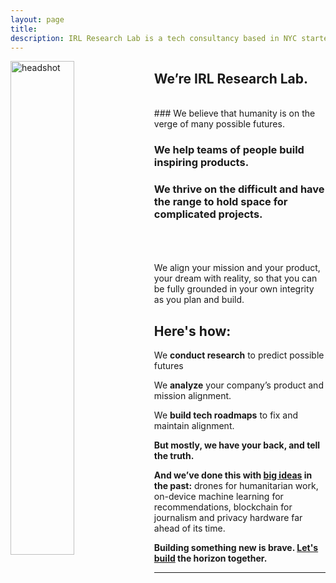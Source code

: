```yaml
---
layout: page
title:
description: IRL Research Lab is a tech consultancy based in NYC started by Allison Burtch
---
```

<img src="/assets/headshot2.jpg" alt="headshot" align="left" style="width:45%">

## We’re IRL Research Lab.
<br>
### We believe that humanity is on the verge of many possible futures.

### We help teams of people build inspiring products.

### We thrive on the difficult and have the range to hold space for complicated projects. 

<br>
<br><br>
We align your mission and your product, your dream with reality, so that you can be fully grounded in your own integrity as you plan and build. 

## Here's how:

We **conduct research** to predict possible futures

We **analyze** your company’s product and mission alignment.

We **build tech roadmaps** to fix and maintain alignment.

**But mostly, we have your back, and tell the truth.**

**And we’ve done this with [big ideas](/reviews) in the past:** drones for humanitarian work, on-device machine learning for recommendations, blockchain for journalism and privacy hardware far ahead of its time. 

**Building something new is brave. [Let's build](/services) the horizon together.**

***